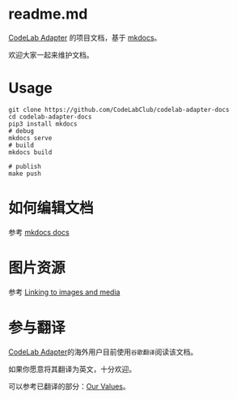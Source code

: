 # readme.md
[CodeLab Adapter](https://adapter.codelab.club) 的项目文档，基于 [mkdocs](https://www.mkdocs.org/)。

欢迎大家一起来维护文档。


# Usage

```
git clone https://github.com/CodeLabClub/codelab-adapter-docs
cd codelab-adapter-docs
pip3 install mkdocs
# debug
mkdocs serve
# build
mkdocs build

# publish
make push
```

# 如何编辑文档
参考 [mkdocs docs](https://www.mkdocs.org/#getting-started)

# 图片资源
参考 [Linking to images and media](https://www.mkdocs.org/user-guide/writing-your-docs/#linking-to-images-and-media)

# 参与翻译
[CodeLab Adapter](https://adapterv2.codelab.club)的海外用户目前使用`谷歌翻译`阅读该文档。

如果你愿意将其翻译为英文，十分欢迎。

可以参考已翻译的部分：[Our Values](https://adapter.codelab.club/about/value/#our-values)。
